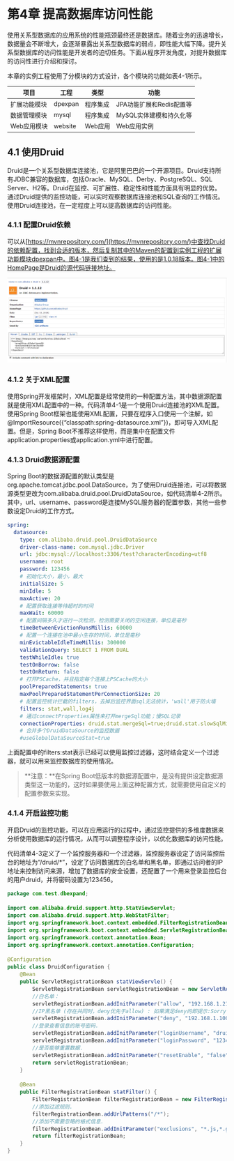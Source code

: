 # 第4章 提高数据库访问性能

使用关系型数据库的应用系统的性能瓶颈最终还是数据库。随着业务的迅速增长，数据量会不断增大，会逐渐暴露出关系型数据库的弱点，即性能大幅下降。提升关系型数据库的访问性能是开发者的迫切任务。下面从程序开发角度，对提升数据库的访问性进行介绍和探讨。

本章的实例工程使用了分模块的方式设计，各个模块的功能如表4-1所示。

| 项目         | 工程    | 类型     | 功能                     |
| ------------ | ------- | -------- | ------------------------ |
| 扩展功能模块 | dpexpan | 程序集成 | JPA功能扩展和Redis配置等 |
| 数据管理模块 | mysql   | 程序集成 | MySQL实体建模和持久化等  |
| Web应用模块  | website | Web应用  | Web应用实例              |

## 4.1 使用Druid

Druid是一个关系型数据库连接池，它是阿里巴巴的一个开源项目。Druid支持所有JDBC兼容的数据库，包括Oracle、MySQL、Derby、PostgreSQL、SQL Server、H2等。Druid在监控、可扩展性、稳定性和性能方面具有明显的优势。通过Druid提供的监控功能，可以实时观察数据库连接池和SQL查询的工作情况。使用Druid连接池，在一定程度上可以提高数据库的访问性能。

### 4.1.1 配置Druid依赖

可以从[https://mvnrepository.com/](https://mvnrepository.com/)中查找Druid的依赖配置，找到合适的版本，然后复制其中的Maven的配置到实例工程的扩展功能模块dpexpan中。图4-1是我们查到的结果，使用的是1.0.18版本。图4-1中的HomePage是Druid的源代码链接地址。

![1542801028243](assets/1542801028243.png)

### 4.1.2 关于XML配置

使用Spring开发框架时，XML配置是经常使用的一种配置方法，其中数据源配置就是使用XML配置中的一种。代码清单4-1是一个使用Druid连接池的XML配置。使用Spring Boot框架也能使用XML配置，只要在程序入口使用一个注解，如@ImportResource({“classpath:spring-datasource.xml”})，即可导入XML配置。但是，Spring Boot不推荐这样使用，而是集中在配置文件application.properties或application.yml中进行配置。

### 4.1.3 Druid数据源配置

Spring Boot的数据源配置的默认类型是org.apache.tomcat.jdbc.pool.DataSource，为了使用Druid连接池，可以将数据源类型更改为com.alibaba.druid.pool.DruidDataSource，如代码清单4-2所示。其中，url、username、password是连接MySQL服务器的配置参数，其他一些参数设定Druid的工作方式。

```yaml
spring:
  datasource:
    type: com.alibaba.druid.pool.DruidDataSource
    driver-class-name: com.mysql.jdbc.Driver
    url: jdbc:mysql://localhost:3306/test?characterEncoding=utf8
    username: root
    password: 123456
    # 初始化大小，最小，最大
    initialSize: 5
    minIdle: 5
    maxActive: 20
    # 配置获取连接等待超时的时间
    maxWait: 60000
    # 配置间隔多久才进行一次检测，检测需要关闭的空闲连接，单位是毫秒
    timeBetweenEvictionRunsMillis: 60000
    # 配置一个连接在池中最小生存的时间，单位是毫秒
    minEvictableIdleTimeMillis: 300000
    validationQuery: SELECT 1 FROM DUAL
    testWhileIdle: true
    testOnBorrow: false
    testOnReturn: false
    # 打开PSCache，并且指定每个连接上PSCache的大小
    poolPreparedStatements: true
    maxPoolPreparedStatementPerConnectionSize: 20
    # 配置监控统计拦截的filters，去掉后监控界面sql无法统计，'wall'用于防火墙
    filters: stat,wall,log4j
    # 通过connectProperties属性来打开mergeSql功能；慢SQL记录
    connectionProperties: druid.stat.mergeSql=true;druid.stat.slowSqlMillis=5000
    # 合并多个DruidDataSource的监控数据
    #useGlobalDataSourceStat=true
```

上面配置中的filters:stat表示已经可以使用监控过滤器，这时结合定义一个过滤器，就可以用来监控数据库的使用情况。

> **注意：**在Spring Boot低版本的数据源配置中，是没有提供设定数据源类型这一功能的，这时如果要使用上面这种配置方式，就需要使用自定义的配置参数来实现。

### 4.1.4 开启监控功能

开启Druid的监控功能，可以在应用运行的过程中，通过监控提供的多维度数据来分析使用数据库的运行情况，从而可以调整程序设计，以优化数据库的访问性能。

代码清单4-3定义了一个监控服务器和一个过滤器，监控服务器设定了访问监控后台的地址为“/druid/*”，设定了访问数据库的白名单和黑名单，即通过访问者的IP地址来控制访问来源，增加了数据库的安全设置，还配置了一个用来登录监控后台的用户druid，并将密码设置为123456。

```java
package com.test.dbexpand;

import com.alibaba.druid.support.http.StatViewServlet;
import com.alibaba.druid.support.http.WebStatFilter;
import org.springframework.boot.context.embedded.FilterRegistrationBean;
import org.springframework.boot.context.embedded.ServletRegistrationBean;
import org.springframework.context.annotation.Bean;
import org.springframework.context.annotation.Configuration;

@Configuration
public class DruidConfiguration {
    @Bean
    public ServletRegistrationBean statViewServle() {
        ServletRegistrationBean servletRegistrationBean = new ServletRegistrationBean(new StatViewServlet(), "/druid/*");
        //白名单：
        servletRegistrationBean.addInitParameter("allow", "192.168.1.218,127.0.0.1");
        //IP黑名单 (存在共同时，deny优先于allow) : 如果满足deny的即提示:Sorry, you are not permitted to view this page.
        servletRegistrationBean.addInitParameter("deny", "192.168.1.100");
        //登录查看信息的账号密码.
        servletRegistrationBean.addInitParameter("loginUsername", "druid");
        servletRegistrationBean.addInitParameter("loginPassword", "123456");
        //是否能够重置数据.
        servletRegistrationBean.addInitParameter("resetEnable", "false");
        return servletRegistrationBean;
    }

    @Bean
    public FilterRegistrationBean statFilter() {
        FilterRegistrationBean filterRegistrationBean = new FilterRegistrationBean(new WebStatFilter());
        //添加过滤规则.
        filterRegistrationBean.addUrlPatterns("/*");
        //添加不需要忽略的格式信息.
        filterRegistrationBean.addInitParameter("exclusions", "*.js,*.gif,*.jpg,*.png,*.css,*.ico,/druid/*");
        return filterRegistrationBean;
    }
}
```

